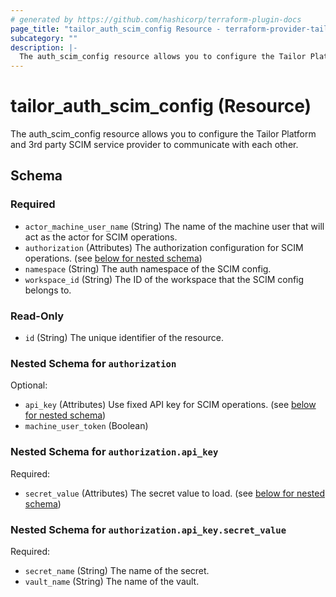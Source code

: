 ```yaml
---
# generated by https://github.com/hashicorp/terraform-plugin-docs
page_title: "tailor_auth_scim_config Resource - terraform-provider-tailor"
subcategory: ""
description: |-
  The auth_scim_config resource allows you to configure the Tailor Platform and 3rd party SCIM service provider to communicate with each other.
---
```


# tailor_auth_scim_config (Resource)

The auth_scim_config resource allows you to configure the Tailor Platform and 3rd party SCIM service provider to communicate with each other.



<!-- schema generated by tfplugindocs -->
## Schema

### Required

- `actor_machine_user_name` (String) The name of the machine user that will act as the actor for SCIM operations.
- `authorization` (Attributes) The authorization configuration for SCIM operations. (see [below for nested schema](#nestedatt--authorization))
- `namespace` (String) The auth namespace of the SCIM config.
- `workspace_id` (String) The ID of the workspace that the SCIM config belongs to.

### Read-Only

- `id` (String) The unique identifier of the resource.

<a id="nestedatt--authorization"></a>
### Nested Schema for `authorization`

Optional:

- `api_key` (Attributes) Use fixed API key for SCIM operations. (see [below for nested schema](#nestedatt--authorization--api_key))
- `machine_user_token` (Boolean)

<a id="nestedatt--authorization--api_key"></a>
### Nested Schema for `authorization.api_key`

Required:

- `secret_value` (Attributes) The secret value to load. (see [below for nested schema](#nestedatt--authorization--api_key--secret_value))

<a id="nestedatt--authorization--api_key--secret_value"></a>
### Nested Schema for `authorization.api_key.secret_value`

Required:

- `secret_name` (String) The name of the secret.
- `vault_name` (String) The name of the vault.
